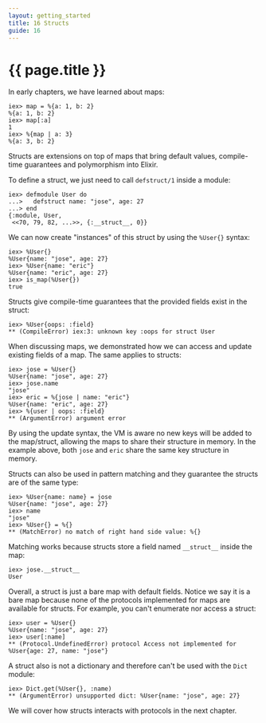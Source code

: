 ```yaml
---
layout: getting_started
title: 16 Structs
guide: 16
---
```


# {{ page.title }}

In early chapters, we have learned about maps:

```iex
iex> map = %{a: 1, b: 2}
%{a: 1, b: 2}
iex> map[:a]
1
iex> %{map | a: 3}
%{a: 3, b: 2}
```

Structs are extensions on top of maps that bring default values, compile-time guarantees and polymorphism into Elixir.

To define a struct, we just need to call `defstruct/1` inside a module:

```iex
iex> defmodule User do
...>   defstruct name: "jose", age: 27
...> end
{:module, User,
 <<70, 79, 82, ...>>, {:__struct__, 0}}
```

We can now create "instances" of this struct by using the `%User{}` syntax:

```iex
iex> %User{}
%User{name: "jose", age: 27}
iex> %User{name: "eric"}
%User{name: "eric", age: 27}
iex> is_map(%User{})
true
```

Structs give compile-time guarantees that the provided fields exist in the struct:

```iex
iex> %User{oops: :field}
** (CompileError) iex:3: unknown key :oops for struct User
```

When discussing maps, we demonstrated how we can access and update existing fields of a map. The same applies to structs:

```iex
iex> jose = %User{}
%User{name: "jose", age: 27}
iex> jose.name
"jose"
iex> eric = %{jose | name: "eric"}
%User{name: "eric", age: 27}
iex> %{user | oops: :field}
** (ArgumentError) argument error
```

By using the update syntax, the VM is aware no new keys will be added to the map/struct, allowing the maps to share their structure in memory. In the example above, both `jose` and `eric` share the same key structure in memory.

Structs can also be used in pattern matching and they guarantee the structs are of the same type:

```iex
iex> %User{name: name} = jose
%User{name: "jose", age: 27}
iex> name
"jose"
iex> %User{} = %{}
** (MatchError) no match of right hand side value: %{}
```

Matching works because structs store a field named `__struct__` inside the map:

```iex
iex> jose.__struct__
User
```

Overall, a struct is just a bare map with default fields. Notice we say it is a bare map because none of the protocols implemented for maps are available for structs. For example, you can't enumerate nor access a struct:

```iex
iex> user = %User{}
%User{name: "jose", age: 27}
iex> user[:name]
** (Protocol.UndefinedError) protocol Access not implemented for %User{age: 27, name: "jose"}
```

A struct also is not a dictionary and therefore can't be used with the `Dict` module:

```iex
iex> Dict.get(%User{}, :name)
** (ArgumentError) unsupported dict: %User{name: "jose", age: 27}
```

We will cover how structs interacts with protocols in the next chapter.
